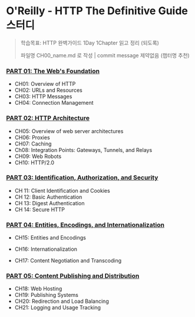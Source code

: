 # O'Reilly - HTTP The Definitive Guide 스터디

> 학습목표: HTTP 완벽가이드 1Day 1Chapter 읽고 정리 (되도록)
>
> 파일명 CH00_name.md 로 작성 | commit message 제약없음 (챕터명 추천)



### [PART 01: The Web's Foundation](https://github.com/Algo-Holics/CS-Together/tree/main/Network/HTTP/Part%201)

- CH01: Overview of HTTP
- CH02: URLs and Resources
- CH03: HTTP Messages
- CH04: Connection Management



### [PART 02: HTTP Architecture](https://github.com/Algo-Holics/CS-Together/tree/main/Network/HTTP/Part%202)

- CH05: Overview of web server architectures
- CH06: Proxies
- CH07: Caching
- Ch08: Integration Points: Gateways, Tunnels, and Relays
- CH09: Web Robots
- CH10: HTTP/2.0



### [PART 03: Identification, Authorization, and Security](https://github.com/Algo-Holics/CS-Together/tree/main/Network/HTTP/Part%203)

- CH 11: Client Identification and Cookies
- CH 12: Basic Authentication 
- CH 13: Digest Authentication 
- CH 14: Secure HTTP 



### [PART 04: Entities, Encodings, and Internationalization](https://github.com/Algo-Holics/CS-Together/tree/main/Network/HTTP/Part%204)

* CH15: Entities and Encodings
* CH16: Internationalization

* CH17: Content Negotiation and Transcoding



### [PART 05: Content Publishing and Distribution](https://github.com/Algo-Holics/CS-Together/tree/main/Network/HTTP/Part%205)

* CH18: Web Hosting
* CH19: Publishing Systems
* CH20: Redirection and Load Balancing
* CH21: Logging and Usage Tracking





